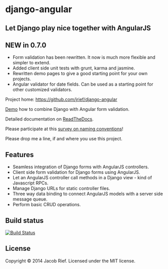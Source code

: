 django-angular
==============

Let Django play nice together with AngularJS
--------------------------------------------

NEW in 0.7.0
------------
* Form validation has been rewritten. It now is much more flexible and simpler to extend.
* Added client side unit tests with grunt, karma and jasmine.
* Rewritten demo pages to give a good starting point for your own projects.
* Angular validator for date fields. Can be used as a starting point for other customized validators.

Project home: https://github.com/jrief/django-angular

[Demo](http://djangular.aws.awesto.com/form_validation/) how to combine Django with Angular form validation.

Detailed documentation on [ReadTheDocs](http://django-angular.readthedocs.org/).

Please participate at this [survey on naming conventions](https://github.com/jrief/django-angular/issues/35)!

Please drop me a line, if and where you use this project.

Features
--------
* Seamless integration of Django forms with AngularJS controllers.
* Client side form validation for Django forms using AngularJS.
* Let an AngularJS controller call methods in a Django view - kind of Javascript RPCs.
* Manage Django URLs for static controller files.
* Three way data binding to connect AngularJS models with a server side message queue.
* Perform basic CRUD operations.

Build status
------------
[![Build Status](https://travis-ci.org/jrief/django-angular.png?branch=master)](https://travis-ci.org/jrief/django-angular)

License
-------
Copyright &copy; 2014 Jacob Rief. Licensed under the MIT license.
